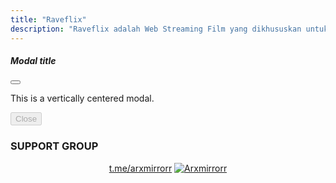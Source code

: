 ```yaml
---
title: "Raveflix"
description: "Raveflix adalah Web Streaming Film yang dikhususkan untuk menonton melalui Aplikasi Rave"
---
```



<div
       data-te-modal-init
        class="fixed left-0 top-0 z-[1] hidden h-full w-full overflow-y-auto overflow-x-hidden outline-none"
        id="exampleModalCenter"
        tabindex="-1"
        aria-labelledby="exampleModalCenterTitle"
        aria-modal="true"
        role="dialog">
        <div
          data-te-modal-dialog-ref
          class="pointer-events-none relative flex min-h-[calc(100%-1rem)] w-auto translate-y-[-50px] items-center transition-all duration-300 ease-in-out min-[576px]:mx-auto min-[576px]:mt-7 min-[576px]:min-h-[calc(100%-3.5rem)] min-[576px]:max-w-[500px]">
          <div
            class="pointer-events-auto relative flex w-full flex-col rounded-md border-none bg-white bg-clip-padding text-current shadow-lg outline-none dark:bg-neutral-600">
            <div
              class="flex flex-shrink-0 items-center justify-between rounded-t-md border-b-2 border-neutral-100 border-opacity-100 p-4 dark:border-opacity-50">
              <h5
                class="text-xl font-medium leading-normal text-neutral-800 dark:text-neutral-200"
                id="exampleModalCenterTitle">
                Modal title
              </h5>
              <button
                type="button"
                class="box-content rounded-none border-none hover:no-underline hover:opacity-75 focus:opacity-100 focus:shadow-none focus:outline-none"
                data-te-modal-dismiss
                aria-label="Close">
                <svg
                  xmlns="http://www.w3.org/2000/svg"
                  fill="none"
                  viewBox="0 0 24 24"
                  stroke-width="1.5"
                  stroke="currentColor"
                  class="h-6 w-6">
                  <path
                    stroke-linecap="round"
                    stroke-linejoin="round"
                    d="M6 18L18 6M6 6l12 12" />
                </svg>
              </button>
            </div>
            <div class="relative p-4">
              <p>This is a vertically centered modal.</p>
            </div>
            <div
              class="flex flex-shrink-0 flex-wrap items-center justify-end rounded-b-md border-t-2 border-neutral-100 border-opacity-100 p-4 dark:border-opacity-50">
              <button
                type="button"
                class="inline-block rounded bg-primary-100 px-6 pb-2 opacity-50 pt-2.5 text-xs font-medium uppercase leading-normal text-primary-700 transition duration-150 ease-in-out hover:bg-primary-accent-100 focus:bg-primary-accent-100 focus:outline-none focus:ring-0 active:bg-primary-accent-200"
                disabled
                data-te-modal-dismiss
                data-te-ripple-init
                data-te-ripple-color="light">
                Close
              </button>
            </div>
          </div>
        </div>
      </div>

      
 <div style="margin-top: 15px">
          <script type='text/javascript' src='https://assets.trakteer.id/js/trbtn-overlay.min.js'></script><script type='text/javascript' class='troverlay'>(function() {var trbtnId = trbtnOverlay.init('Trakteer','#be1e2d','https://trakteer.id/levi-rave/tip/embed/modal','https://cdn.trakteer.id/images/embed/trbtn-icon.png?date=18-11-2023','40','inline');trbtnOverlay.draw(trbtnId);})();</script>
        </div>
        
### SUPPORT GROUP
<div align="center">
<a href="https://t.me/arxmirrorr" target="_blank">t.me/arxmirrorr</a>

<a href="https://t.me/arxmirrorr" target="_blank">
    <img src="https://img.shields.io/endpoint?style=social&url=https%3A%2F%2Frunkit.io%2Fdamiankrawczyk%2Ftelegram-badge%2Fbranches%2Fmaster%3Furl%3Dhttps%3A%2F%2Ft.me%2Farxmirrorr" alt="Arxmirrorr">
</a>

</div>
